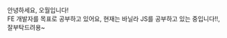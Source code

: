 
안녕하세요, 오월입니다!<br>
FE 개발자를 목표로 공부하고 있어요, 현재는 바닐라 JS를 공부하고 있는 중입니다!!,<br>
잘부탁드려용~

<!---
MayOwall/MayOwall is a ✨ special ✨ repository because its `README.md` (this file) appears on your GitHub profile.
You can click the Preview link to take a look at your changes.
--->
